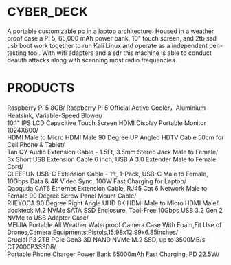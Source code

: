 # CYBER_DECK
A portable customizable pc in a laptop architecture. Housed in a weather proof case a PI 5, 65,000 mAh power bank, 10" touch screen, and 2tb ssd usb boot work together to run Kali Linux and operate as a independent pen-testing tool.  With wifi adapters and a sdr this machine is able to conduct deauth attacks along with scanning most radio frequencies.

# PRODUCTS
Raspberry Pi 5 8GB/
Raspberry Pi 5 Official Active Cooler，Aluminium Heatsink, Variable-Speed Blower/  
10.1" IPS LCD Capacitive Touch Screen HDMI Display Portable Monitor 1024X600/  
HDMI Male to Micro HDMI Male 90 Degree UP Angled HDTV Cable 50cm for Cell Phone & Tablet/  
Tan QY Audio Extension Cable - 1.5Ft, 3.5mm Stereo Jack Male to Female/  
3x Short USB Extension Cable 6 inch, USB A 3.0 Extender Male to Female Cord/  
CLEEFUN USB-C Extension Cable - 1ft, 1-Pack, USB-C Male to Female, 10Gbps Data & 4K Video Sync, 100W Fast Charging for Laptop/  
Qaoquda CAT6 Ethernet Extension Cable, RJ45 Cat 6 Network Male to Female 90 Degree Screw Panel Mount Cable/  
RIIEYOCA 90 Degree Right Angle UHD 8K HDMI Male to Micro HDMI Male/  
dockteck M.2 NVMe SATA SSD Enclosure, Tool-Free 10Gbps USB 3.2 Gen 2 NVMe to USB Adapter Case/  
MEIJIA Portable All Weather Waterproof Camera Case With Foam,Fit Use of Drones,Camera,Equipments,Pistols,15.98x12.99x6.85inches/  
Crucial P3 2TB PCIe Gen3 3D NAND NVMe M.2 SSD, up to 3500MB/s - CT2000P3SSD8/  
Portable Phone Charger Power Bank 65000mAh Fast Charging, PD 22.5W/


